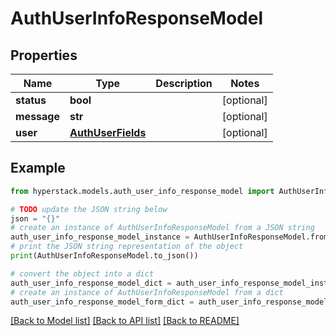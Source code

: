 # AuthUserInfoResponseModel


## Properties

Name | Type | Description | Notes
------------ | ------------- | ------------- | -------------
**status** | **bool** |  | [optional] 
**message** | **str** |  | [optional] 
**user** | [**AuthUserFields**](AuthUserFields.md) |  | [optional] 

## Example

```python
from hyperstack.models.auth_user_info_response_model import AuthUserInfoResponseModel

# TODO update the JSON string below
json = "{}"
# create an instance of AuthUserInfoResponseModel from a JSON string
auth_user_info_response_model_instance = AuthUserInfoResponseModel.from_json(json)
# print the JSON string representation of the object
print(AuthUserInfoResponseModel.to_json())

# convert the object into a dict
auth_user_info_response_model_dict = auth_user_info_response_model_instance.to_dict()
# create an instance of AuthUserInfoResponseModel from a dict
auth_user_info_response_model_form_dict = auth_user_info_response_model.from_dict(auth_user_info_response_model_dict)
```
[[Back to Model list]](../README.md#documentation-for-models) [[Back to API list]](../README.md#documentation-for-api-endpoints) [[Back to README]](../README.md)


